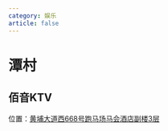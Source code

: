 ```yaml
---
category: 娱乐
article: false
---
```


# 潭村

## 佰音KTV

<i class="fa-solid fa-location-dot"></i> 位置：<a href="https://ditu.amap.com/place/B00141L067" target="_blank">黄埔大道西668号跑马场马会酒店副楼3层</a>